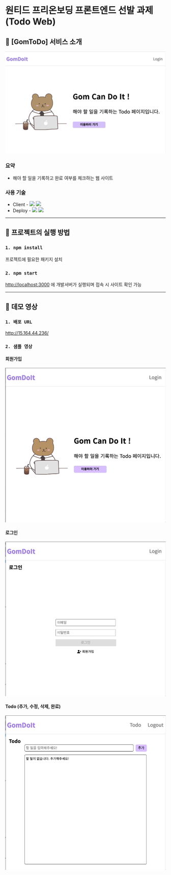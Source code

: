 # 원티드 프리온보딩 프론트엔드 선발 과제 (Todo Web)

## 🐻 [GomToDo] 서비스 소개
![메인 페이지 사진](./README/readme_intro.png)
### 요약
* 해야 할 일을 기록하고 완료 여부를 체크하는 웹 사이트
### 사용 기술
* Client - <img src="https://img.shields.io/badge/React-61DAFB?style=flat-square&logo=React&logoColor=black"/> <img src="https://img.shields.io/badge/styled components-DB7093?style=flat-square&logo=styled-components&logoColor=white"/>
* Deploy - <img src="https://img.shields.io/badge/Amazon EC2-FF9900?style=flat-square&logo=Amazon EC2&logoColor=white"/> <img src="https://img.shields.io/badge/NGINX-009639?style=flat-square&logo=NGINX&logoColor=white"/>

---

## 🐻 프로젝트의 실행 방법
### `1. npm install`
프로젝트에 필요한 패키지 설치
### `2. npm start`
[http://localhost:3000](http://localhost:3000) 에 개발서버가 실행되며 접속 시 사이트 확인 가능

---

## 🐻 데모 영상
### `1. 배포 URL`
http://15.164.44.236/

### `2. 샘플 영상`
#### 회원가입
![회원가입 영상](./README/signup.gif)

#### 로그인
![로그인 영상](./README/signin.gif)

#### Todo (추가, 수정, 삭제, 완료)
![todo 영상](./README/todo.gif)